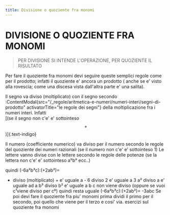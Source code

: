 ```yaml
---
title: Divisione o quoziente fra monomi
---
```


DIVISIONE O QUOZIENTE FRA MONOMI
===

> PER DIVISIONE SI INTENDE L'OPERAZIONE, PER QUOZIENTE IL RISULTATO

Per fare il quoziente fra monomi devi seguire queste semplici regole come per il prodotto;
infatti il quoziente e' ancora un prodotto ( anche se e' visto alla rovescia; come una discesa vista dall'altra parte e' una salita).

Il segno va diviso (moltiplicato) con il segno secondo :ContentModal{src="/_regole/aritmetica-e-numeri/numeri-interi/segni-di-prodotto" activatorTitle="le regole dei segni"}
della moltiplicazione fra i numeri interi. Infatti\
[(se il segno non c'e' e' sottointeso $$ + $$)]{.text-indigo}

Il numero (coefficiente numerico) va diviso per il numero secondo le regole del quoziente dei numeri razionali
(se il numero non c'e' e' sottointeso 1)
Le lettere vanno divise con le lettere secondo le regole delle potenze
(se la lettera non c'e' e' sottointeso a°b° ecc..)

quindi
(-6a²b³c):(+2ab²)=
- diviso (moltiplicato) + e' uguale a -
6 diviso 2 e' uguale a 3
a² diviso a e' uguale ad a
b³ diviso b² e' uguale a b
c non viene diviso (oppure se vuoi c¹viene diviso per cº) quindi resta uguale
(-6a²b³c):(+2ab²)= -3abc
Se poi devi fare il quoziente fra piu' monomi prima dividi il primo per il secondo, poi quello che viene per il terzo e cosi' via.
esercizi sul quoziente fra monomi